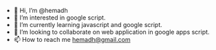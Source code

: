- 👋 Hi, I’m @hemadh
- 👀 I’m interested in google script. 
- 🌱 I’m currently learning javascript and google script. 
- 💞️ I’m looking to collaborate on web application in google apps script. 
- 📫 How to reach me hemadh@gmail.com

<!---
hemadh/hemadh is a ✨ special ✨ repository because its `README.md` (this file) appears on your GitHub profile.
You can click the Preview link to take a look at your changes.
--->
